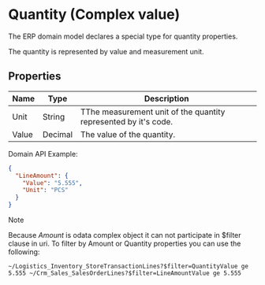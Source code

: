 # Quantity (Complex value)

The ERP domain model declares a special type for quantity properties.

The quantity is represented by value and measurement unit.

## Properties

| Name | Type | Description |
| --- | --- | --- |
| Unit | String | TThe measurement unit of the quantity represented by it's code. |
| Value | Decimal | The value of the quantity. |

Domain API Example:  

```json
{
  "LineAmount": {
    "Value": "5.555",
    "Unit": "PCS"
  }
}
```

> [!note]  
> Because _Amount_ is odata complex object it can not participate in $filter clause in uri. To filter by Amount or Quantity properties you can use the following:
>
> `~/Logistics_Inventory_StoreTransactionLines?$filter=QuantityValue ge 5.555 ~/Crm_Sales_SalesOrderLines?$filter=LineAmountValue ge 5.555`
